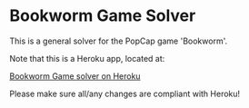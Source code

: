 # Bookworm Game Solver

This is a general solver for the PopCap game 'Bookworm'.

Note that this is a Heroku app, located at:

[Bookworm Game solver on Heroku](http://bookworm-game-solver.herokuapp.com/)

Please make sure all/any changes are compliant with Heroku!